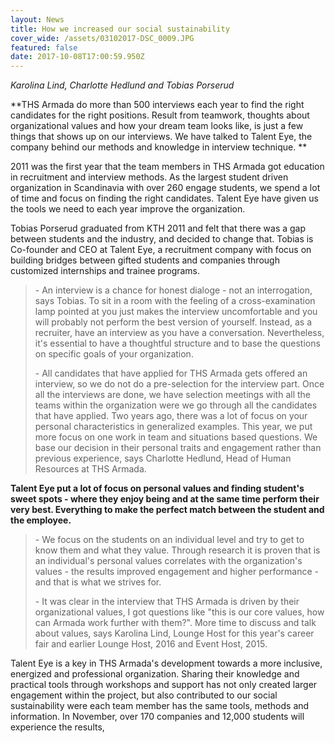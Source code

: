 ```yaml
---
layout: News
title: How we increased our social sustainability
cover_wide: /assets/03102017-DSC_0009.JPG
featured: false
date: 2017-10-08T17:00:59.950Z
---
```

_Karolina Lind, Charlotte Hedlund and Tobias Porserud_

**THS Armada do more than 500 interviews each year to find the right candidates for the right positions. Result from teamwork, thoughts about organizational values and how your dream team looks like, is just a few things that shows up on our interviews. We have talked to Talent Eye, the company behind our methods and knowledge in interview technique. **

2011 was the first year that the team members in THS Armada got education in recruitment and interview methods. As the largest student driven organization in Scandinavia with over 260 engage students, we spend a lot of time and focus on finding the right candidates. Talent Eye have given us the tools we need to each year improve the organization. 

Tobias Porserud graduated from KTH 2011 and felt that there was a gap between students and the industry, and decided to change that. Tobias is Co-founder and CEO at Talent Eye, a recruitment company with focus on building bridges between gifted students and companies through customized internships and trainee programs. 

> \- An interview is a chance for honest dialoge - not an interrogation, says Tobias. To sit in a room with the feeling of a cross-examination lamp pointed at you just makes the interview uncomfortable and you will probably not perform the best version of yourself. Instead, as a recruiter, have an interview as you have a conversation. Nevertheless, it's essential to have a thoughtful structure and to base the questions on specific goals of your organization. 
>
> \- All candidates that have applied for THS Armada gets offered an interview, so we do not do a pre-selection for the interview part. Once all the interviews are done, we have selection meetings with all the teams within the organization were we go through all the candidates that have applied. Two years ago, there was a lot of focus on your personal characteristics in generalized examples. This year, we put more focus on one work in team and situations based questions. We base our decision in their personal traits and engagement rather than previous experience, says Charlotte Hedlund, Head of Human Resources at THS Armada.

**Talent Eye put a lot of focus on personal values and finding student's sweet spots - where they enjoy being and at the same time perform their very best. Everything to make the perfect match between the student and the employee.**

> \- We focus on the students on an individual level and try to get to know them and what they value. Through research it is proven that is an individual's personal values correlates with the organization's values - the results improved engagement and higher performance - and that is what we strives for. 
>
> \- It was clear in the interview that THS Armada is driven by their organizational values, I got questions like "this is our core values, how can Armada work further with them?". More time to discuss and talk about values, says Karolina Lind, Lounge Host for this year's career fair and earlier Lounge Host, 2016 and Event Host, 2015. 

Talent Eye is a key in THS Armada's development towards a more inclusive, energized and professional organization. Sharing their knowledge and practical tools through workshops and support has not only created larger engagement within the project, but also contributed to our social sustainability were each team member has the same tools, methods and information. In November, over 170 companies and 12,000 students will experience the results,
